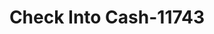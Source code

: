 ---
f_zip-code: 83440
f_state-code: ID
title: Check Into Cash-11743
f_phone: 208-356-9272
f_city-only: Rexburg
f_address: 125 Valley River Dr Rexburg
f_location-unique-id: '11743'
slug: check-into-cash-11743
updated-on: '2024-05-30T13:46:58.046Z'
created-on: '2024-05-30T13:36:59.803Z'
published-on: '2024-05-30T13:54:32.469Z'
f_city-state: cms/city/rexburg-id.md
f_company: cms/company/check-into-cash.md
f_state: cms/state/idaho.md
layout: '[payday-loan].html'
tags: payday-loan
---